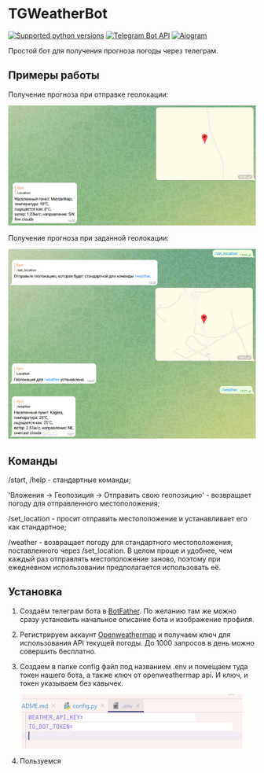 # TGWeatherBot
[![Supported python versions](https://img.shields.io/badge/Python-3.7+-blue?style=flat-square&logo=python)](https://www.python.org/)
[![Telegram Bot API](https://img.shields.io/badge/Telegram%20Bot%20API-lightgrey?style=flat-square&logo=telegram)](https://core.telegram.org/bots/api/)
[![Aiogram](https://img.shields.io/badge/Aiogram-blue?style=flat-square)](https://github.com/aiogram/aiogram/)

Простой бот для получения прогноза погоды через телеграм.


## Примеры работы
Получение прогноза при отправке геолокации:
<p>
    <img src="readme-imgs/example1.PNG" />
</p>

Получение прогноза при заданной геолокации:
<p>
    <img src="readme-imgs/example2.PNG" />
</p>


## Команды
/start, /help - стандартные команды;

'Вложения -> Геопозиция -> Отправить свою геопозицию' - возвращает погоду для отправленного местоположения;

/set_location - просит отправить местоположение и устанавливает его как стандартное;

/weather - возвращает погоду для стандартного местоположения, поставленного через /set_location. В целом проще и удобнее,
чем каждый раз отправлять местоположение заново, поэтому при ежедневном использовании предполагается использовать её.


## Установка
1. Создаём телеграм бота в [BotFather](https://telegram.me/BotFather). По желанию там же можно сразу установить начальное описание бота и изображение профиля.

2. Регистрируем аккаунт [Openweathermap](https://openweathermap.org) и получаем ключ для использования API текущей погоды.
До 1000 запросов в день можно совершить бесплатно.

3. Создаем в папке config файл под названием .env и помещаем туда токен нашего бота, а также ключ от openweathermap api. И ключ, и токен указываем без кавычек.
<p align="center">
    <img src="readme-imgs/config_example.PNG" />
</p>

4. Пользуемся
